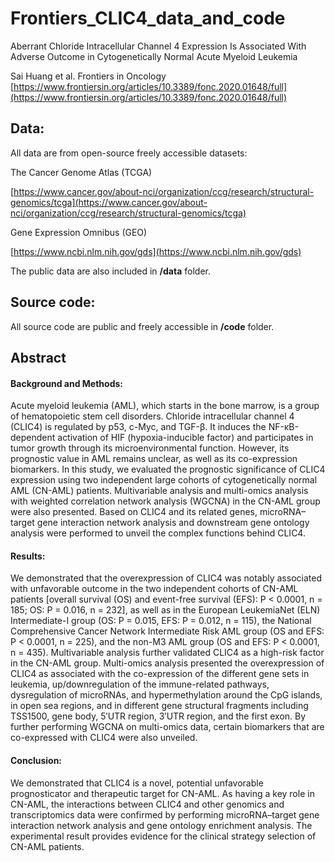 # Frontiers_CLIC4_data_and_code
Aberrant Chloride Intracellular Channel 4 Expression Is Associated With Adverse Outcome in Cytogenetically Normal Acute Myeloid Leukemia

Sai Huang et al. Frontiers in Oncology
[https://www.frontiersin.org/articles/10.3389/fonc.2020.01648/full](https://www.frontiersin.org/articles/10.3389/fonc.2020.01648/full)

## Data:
All data are from open-source freely accessible datasets:

The Cancer Genome Atlas (TCGA)

[https://www.cancer.gov/about-nci/organization/ccg/research/structural-genomics/tcga](https://www.cancer.gov/about-nci/organization/ccg/research/structural-genomics/tcga)

Gene Expression Omnibus (GEO)

[https://www.ncbi.nlm.nih.gov/gds](https://www.ncbi.nlm.nih.gov/gds)

The public data are also included in **/data** folder.

## Source code:
All source code are public and freely accessible in **/code** folder.

## Abstract
#### Background and Methods:
Acute myeloid leukemia (AML), which starts in the bone marrow, is a group of hematopoietic stem cell disorders. Chloride intracellular channel 4 (CLIC4) is regulated by p53, c-Myc, and TGF-β. It induces the NF-κB-dependent activation of HIF (hypoxia-inducible factor) and participates in tumor growth through its microenvironmental function. However, its prognostic value in AML remains unclear, as well as its co-expression biomarkers. In this study, we evaluated the prognostic significance of CLIC4 expression using two independent large cohorts of cytogenetically normal AML (CN-AML) patients. Multivariable analysis and multi-omics analysis with weighted correlation network analysis (WGCNA) in the CN-AML group were also presented. Based on CLIC4 and its related genes, microRNA–target gene interaction network analysis and downstream gene ontology analysis were performed to unveil the complex functions behind CLIC4.

#### Results:
We demonstrated that the overexpression of CLIC4 was notably associated with unfavorable outcome in the two independent cohorts of CN-AML patients [overall survival (OS) and event-free survival (EFS): P < 0.0001, n = 185; OS: P = 0.016, n = 232], as well as in the European LeukemiaNet (ELN) Intermediate-I group (OS: P = 0.015, EFS: P = 0.012, n = 115), the National Comprehensive Cancer Network Intermediate Risk AML group (OS and EFS: P < 0.0001, n = 225), and the non-M3 AML group (OS and EFS: P < 0.0001, n = 435). Multivariable analysis further validated CLIC4 as a high-risk factor in the CN-AML group. Multi-omics analysis presented the overexpression of CLIC4 as associated with the co-expression of the different gene sets in leukemia, up/downregulation of the immune-related pathways, dysregulation of microRNAs, and hypermethylation around the CpG islands, in open sea regions, and in different gene structural fragments including TSS1500, gene body, 5′UTR region, 3′UTR region, and the first exon. By further performing WGCNA on multi-omics data, certain biomarkers that are co-expressed with CLIC4 were also unveiled.

#### Conclusion:
We demonstrated that CLIC4 is a novel, potential unfavorable prognosticator and therapeutic target for CN-AML. As having a key role in CN-AML, the interactions between CLIC4 and other genomics and transcriptomics data were confirmed by performing microRNA–target gene interaction network analysis and gene ontology enrichment analysis. The experimental result provides evidence for the clinical strategy selection of CN-AML patients.
